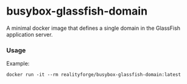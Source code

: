 # busybox-glassfish-domain

A minimal docker image that defines a single domain in the GlassFish application server.

### Usage

Example: 

    docker run -it --rm realityforge/busybox-glassfish-domain:latest


